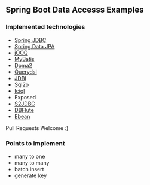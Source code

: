 ## Spring Boot Data Accesss Examples

### Implemented technologies

* [Spring JDBC](demo-spring-jdbc)
* [Spring Data JPA](demo-spring-data-jpa)
* [jOOQ](demo-jooq)
* [MyBatis](demo-mybatis)
* [Doma2](demo-doma2)
* [Querydsl](demo-querydsl)
* [JDBI](demo-jdbi)
* [Sql2o](demo-sql2o)
* [Iciql](demo-iciql)
* Exposed
* [S2JDBC](demo-s2jdbc)
* [DBFlute](demo-dbflute)
* [Ebean](demo-ebean)

Pull Requests Welcome :)

### Points to implement

* many to one
* many to many
* batch insert
* generate key

